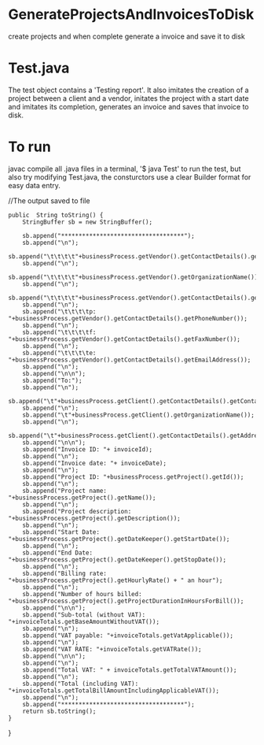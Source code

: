 # GenerateProjectsAndInvoicesToDisk
create projects and when complete generate a invoice and save it to disk

# Test.java
The test object contains a 'Testing report'. 
It also imitates the creation of a project between a client and a vendor, initates the project with a start date and imitates its completion, generates an invoice and saves that invoice to disk.

# To run
javac compile all .java files in a terminal, '$ java Test' to run the test, but also try modifying Test.java, the consturctors use a clear Builder format for easy data entry. 

//The output saved to file

	public  String toString() {
		StringBuffer sb = new StringBuffer();

		sb.append("***********************************");
		sb.append("\n");
		sb.append("\t\t\t\t"+businessProcess.getVendor().getContactDetails().getContactName());
		sb.append("\n");
		sb.append("\t\t\t\t"+businessProcess.getVendor().getOrganizationName());
		sb.append("\n");
		sb.append("\t\t\t\t"+businessProcess.getVendor().getContactDetails().getAddress());
		sb.append("\n");
		sb.append("\t\t\t\tp: "+businessProcess.getVendor().getContactDetails().getPhoneNumber());
		sb.append("\n");
		sb.append("\t\t\t\tf: "+businessProcess.getVendor().getContactDetails().getFaxNumber());
		sb.append("\n");
		sb.append("\t\t\t\te: "+businessProcess.getVendor().getContactDetails().getEmailAddress());
		sb.append("\n");
		sb.append("\n\n");
		sb.append("To:");
		sb.append("\n");
		sb.append("\t"+businessProcess.getClient().getContactDetails().getContactName());
		sb.append("\n");
		sb.append("\t"+businessProcess.getClient().getOrganizationName());
		sb.append("\n");
		sb.append("\t"+businessProcess.getClient().getContactDetails().getAddress());
		sb.append("\n\n");
		sb.append("Invoice ID: "+ invoiceId);
		sb.append("\n");
		sb.append("Invoice date: "+ invoiceDate);
		sb.append("\n");
		sb.append("Project ID: "+businessProcess.getProject().getId());
		sb.append("\n");
		sb.append("Project name: "+businessProcess.getProject().getName());
		sb.append("\n");
		sb.append("Project description: "+businessProcess.getProject().getDescription());
		sb.append("\n");
		sb.append("Start Date: "+businessProcess.getProject().getDateKeeper().getStartDate());
		sb.append("\n");
		sb.append("End Date: "+businessProcess.getProject().getDateKeeper().getStopDate());
		sb.append("\n");
		sb.append("Billing rate: "+businessProcess.getProject().getHourlyRate() + " an hour");
		sb.append("\n");
		sb.append("Number of hours billed: "+businessProcess.getProject().getProjectDurationInHoursForBill());
		sb.append("\n\n");
		sb.append("Sub-total (without VAT): "+invoiceTotals.getBaseAmountWithoutVAT());
		sb.append("\n");
		sb.append("VAT payable: "+invoiceTotals.getVatApplicable());
		sb.append("\n");
		sb.append("VAT RATE: "+invoiceTotals.getVATRate());
		sb.append("\n\n");
		sb.append("\n");
		sb.append("Total VAT: " + invoiceTotals.getTotalVATAmount());
		sb.append("\n");
		sb.append("Total (including VAT): "+invoiceTotals.getTotalBillAmountIncludingApplicableVAT());
		sb.append("\n");
		sb.append("***********************************");
		return sb.toString();
	}

}	
